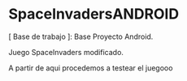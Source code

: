 # SpaceInvadersANDROID

[ Base de trabajo ]: Base Proyecto Android.

Juego SpaceInvaders modificado.

A partir de aqui procedemos a testear el juegooo
